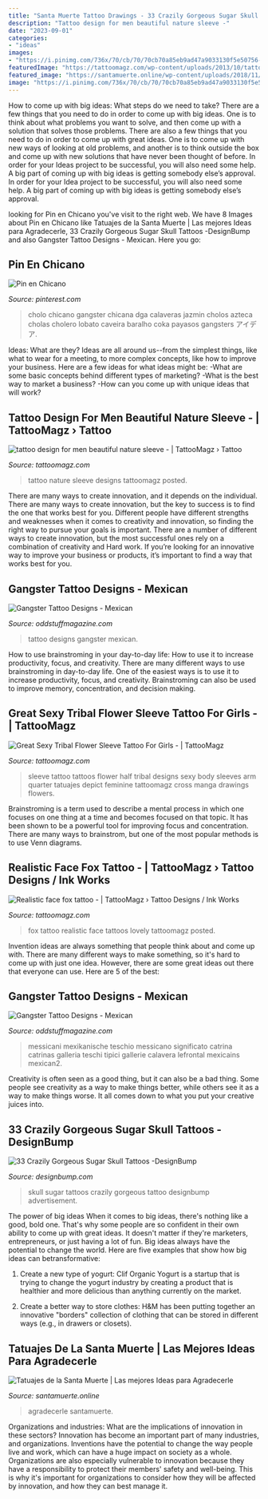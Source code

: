 ```yaml
---
title: "Santa Muerte Tattoo Drawings - 33 Crazily Gorgeous Sugar Skull Tattoos -designbump"
description: "Tattoo design for men beautiful nature sleeve -"
date: "2023-09-01"
categories:
- "ideas"
images:
- "https://i.pinimg.com/736x/70/cb/70/70cb70a85eb9ad47a9033130f5e50756--chicano-art-cholo-art.jpg"
featuredImage: "https://tattoomagz.com/wp-content/uploads/2013/10/tattoo-design-for-men-beautiful-nature-sleeve.jpg"
featured_image: "https://santamuerte.online/wp-content/uploads/2018/11/tatuaje-en-el-brazo-de-la-santa-muerte.jpg"
image: "https://i.pinimg.com/736x/70/cb/70/70cb70a85eb9ad47a9033130f5e50756--chicano-art-cholo-art.jpg"
---
```



How to come up with big ideas: What steps do we need to take?
There are a few things that you need to do in order to come up with big ideas. One is to think about what problems you want to solve, and then come up with a solution that solves those problems. There are also a few things that you need to do in order to come up with great ideas. One is to come up with new ways of looking at old problems, and another is to think outside the box and come up with new solutions that have never been thought of before. In order for your Ideas project to be successful, you will also need some help. A big part of coming up with big ideas is getting somebody else’s approval. In order for your Idea project to be successful, you will also need some help. A big part of coming up with big ideas is getting somebody else’s approval.

	

		
looking for Pin en Chicano you've visit to the right web. We have 8 Images about Pin en Chicano like Tatuajes de la Santa Muerte | Las mejores Ideas para Agradecerle, 33 Crazily Gorgeous Sugar Skull Tattoos -DesignBump and also Gangster Tattoo Designs - Mexican. Here you go:
		
    
## Pin En Chicano

<img loading=lazy src="https://i.pinimg.com/736x/70/cb/70/70cb70a85eb9ad47a9033130f5e50756--chicano-art-cholo-art.jpg" onerror="this.onerror=null;this.src='https://tse2.mm.bing.net/th?id=OIP.6b3f9SmfgWQ0cEuuFBqnpQHaKF&amp;pid=15.1';" alt="Pin en Chicano">

_Source: pinterest.com_

>cholo chicano gangster chicana dga calaveras jazmin cholos azteca cholas cholero lobato caveira baralho coka payasos gangsters アイデア. 

	

Ideas: What are they?
Ideas are all around us--from the simplest things, like what to wear for a meeting, to more complex concepts, like how to improve your business. Here are a few ideas for what ideas might be: 
-What are some basic concepts behind different types of marketing? 
-What is the best way to market a business? 
-How can you come up with unique ideas that will work?

    
## Tattoo Design For Men Beautiful Nature Sleeve - | TattooMagz › Tattoo

<img loading=lazy src="https://tattoomagz.com/wp-content/uploads/2013/10/tattoo-design-for-men-beautiful-nature-sleeve.jpg" onerror="this.onerror=null;this.src='https://tse3.mm.bing.net/th?id=OIP.qmwldyM_DzzqrsAzKmHZBAHaNN&amp;pid=15.1';" alt="tattoo design for men beautiful nature sleeve - | TattooMagz › Tattoo">

_Source: tattoomagz.com_

>tattoo nature sleeve designs tattoomagz posted. 

	

There are many ways to create innovation, and it depends on the individual.
There are many ways to create innovation, but the key to success is to find the one that works best for you. Different people have different strengths and weaknesses when it comes to creativity and innovation, so finding the right way to pursue your goals is important. There are a number of different ways to create innovation, but the most successful ones rely on a combination of creativity and Hard work. If you’re looking for an innovative way to improve your business or products, it’s important to find a way that works best for you.

    
## Gangster Tattoo Designs - Mexican

<img loading=lazy src="https://oddstuffmagazine.com/wp-content/uploads/2013/09/Mexican-tattoo-designs-10-599x800.jpg" onerror="this.onerror=null;this.src='https://tse2.mm.bing.net/th?id=OIP.ePNzj_QIkqS8s4NCELHTKgHaJ5&amp;pid=15.1';" alt="Gangster Tattoo Designs - Mexican">

_Source: oddstuffmagazine.com_

>tattoo designs gangster mexican. 

	

How to use brainstroming in your day-to-day life: How to use it to increase productivity, focus, and creativity.
There are many different ways to use brainstroming in day-to-day life. One of the easiest ways is to use it to increase productivity, focus, and creativity. Brainstroming can also be used to improve memory, concentration, and decision making.

    
## Great Sexy Tribal Flower Sleeve Tattoo For Girls - | TattooMagz

<img loading=lazy src="https://tattoomagz.com/wp-content/uploads/quarter-sleeve-tattoo-ideas-great-sexy-sleeve-tattoo-ideas-for-girls-tattoos-zimbio-67556.jpg" onerror="this.onerror=null;this.src='https://tse1.mm.bing.net/th?id=OIP.KwmeUm7-8WcCMausavcyOAHaLZ&amp;pid=15.1';" alt="Great Sexy Tribal Flower Sleeve Tattoo For Girls - | TattooMagz">

_Source: tattoomagz.com_

>sleeve tattoo tattoos flower half tribal designs sexy body sleeves arm quarter tatuajes depict feminine tattoomagz cross manga drawings flowers. 

	

Brainstroming is a term used to describe a mental process in which one focuses on one thing at a time and becomes focused on that topic. It has been shown to be a powerful tool for improving focus and concentration. There are many ways to brainstrom, but one of the most popular methods is to use Venn diagrams.

    
## Realistic Face Fox Tattoo - | TattooMagz › Tattoo Designs / Ink Works

<img loading=lazy src="https://tattoomagz.com/wp-content/uploads/Tattoos/animal-tattoo/Realistic-face-fox-tattoo.jpg" onerror="this.onerror=null;this.src='https://tse1.mm.bing.net/th?id=OIP.486vSRJpaYzI7LCcvHHoDAHaKN&amp;pid=15.1';" alt="Realistic face fox tattoo - | TattooMagz › Tattoo Designs / Ink Works">

_Source: tattoomagz.com_

>fox tattoo realistic face tattoos lovely tattoomagz posted. 

	

Invention ideas are always something that people think about and come up with. There are many different ways to make something, so it's hard to come up with just one idea. However, there are some great ideas out there that everyone can use. Here are 5 of the best: 

    
## Gangster Tattoo Designs - Mexican

<img loading=lazy src="https://oddstuffmagazine.com/wp-content/uploads/2013/09/Mexican-tattoo-designs-31-592x800.jpg" onerror="this.onerror=null;this.src='https://tse3.mm.bing.net/th?id=OIP.0qeVpeLx56R8zVcBftUBkgHaKA&amp;pid=15.1';" alt="Gangster Tattoo Designs - Mexican">

_Source: oddstuffmagazine.com_

>messicani mexikanische teschio messicano significato catrina catrinas galleria teschi tipici gallerie calavera lefrontal mexicains mexican2. 

	

Creativity is often seen as a good thing, but it can also be a bad thing. Some people see creativity as a way to make things better, while others see it as a way to make things worse. It all comes down to what you put your creative juices into.

    
## 33 Crazily Gorgeous Sugar Skull Tattoos -DesignBump

<img loading=lazy src="https://designbump.com/wp-content/uploads/2015/07/Sugar-skull-tattoo.jpg" onerror="this.onerror=null;this.src='https://tse1.mm.bing.net/th?id=OIP.zxK7Y5-iXoE9SkvdQf8QdAHaK8&amp;pid=15.1';" alt="33 Crazily Gorgeous Sugar Skull Tattoos -DesignBump">

_Source: designbump.com_

>skull sugar tattoos crazily gorgeous tattoo designbump advertisement. 

	

The power of big ideas
When it comes to big ideas, there's nothing like a good, bold one. That's why some people are so confident in their own ability to come up with great ideas. It doesn't matter if they're marketers, entrepreneurs, or just having a lot of fun. Big ideas always have the potential to change the world. Here are five examples that show how big ideas can betransformative:
1. Create a new type of yogurt: Clif Organic Yogurt is a startup that is trying to change the yogurt industry by creating a product that is healthier and more delicious than anything currently on the market.

2. Create a better way to store clothes: H&M has been putting together an innovative "borders" collection of clothing that can be stored in different ways (e.g., in drawers or closets).

    
## Tatuajes De La Santa Muerte | Las Mejores Ideas Para Agradecerle

<img loading=lazy src="https://santamuerte.online/wp-content/uploads/2018/11/tatuaje-en-el-brazo-de-la-santa-muerte.jpg" onerror="this.onerror=null;this.src='https://tse2.mm.bing.net/th?id=OIP.y1SHbykNl2njFina1c_jIwHaHa&amp;pid=15.1';" alt="Tatuajes de la Santa Muerte | Las mejores Ideas para Agradecerle">

_Source: santamuerte.online_

>agradecerle santamuerte. 

	

Organizations and industries: What are the implications of innovation in these sectors?
Innovation has become an important part of many industries, and organizations. Inventions have the potential to change the way people live and work, which can have a huge impact on society as a whole. Organizations are also especially vulnerable to innovation because they have a responsibility to protect their members' safety and well-being. This is why it's important for organizations to consider how they will be affected by innovation, and how they can best manage it.

